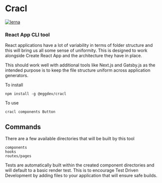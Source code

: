 # Cracl

[![lerna](https://img.shields.io/badge/maintained%20with-lerna-cc00ff.svg)](https://lerna.js.org/)

### React App CLI tool

React applications have a lot of variability in terms of folder structure and this will bring us all some sense of uniformity. This is designed to work alongside Create React App and the architecture they have in place.

This should work well with additional tools like Next.js and Gatsby.js as the intended purpose is to keep the file structure uniform across application generators.

To install

`npm install -g @eggdev/cracl`

To use

`cracl components Button`

## Commands

There are a few available directories that will be built by this tool

```
components
hooks
routes/pages
```

Tests are automatically built within the created component directories and will default to a basic render test. This is to encourage Test Driven Development by adding files to your application that will ensure safe builds.
